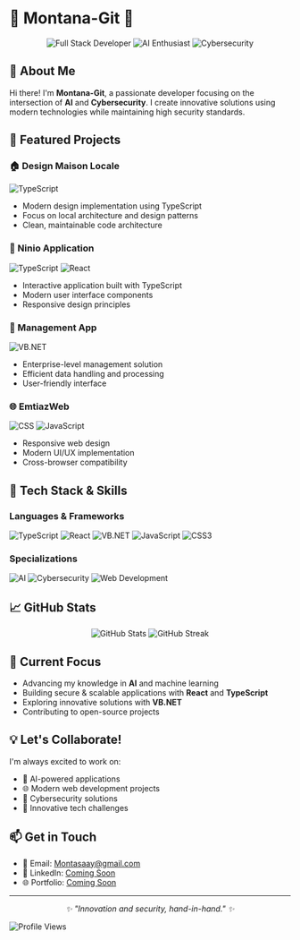 # 🌟 Montana-Git 🌟  

<div align="center">
  <img src="https://img.shields.io/badge/-Full%20Stack%20Developer-blueviolet?style=for-the-badge" alt="Full Stack Developer"/>
  <img src="https://img.shields.io/badge/-AI%20Enthusiast-FF6F61?style=for-the-badge" alt="AI Enthusiast"/>
  <img src="https://img.shields.io/badge/-Cybersecurity-00897B?style=for-the-badge" alt="Cybersecurity"/>
</div>

## 👋 About Me
Hi there! I'm **Montana-Git**, a passionate developer focusing on the intersection of **AI** and **Cybersecurity**. I create innovative solutions using modern technologies while maintaining high security standards.

## 🎯 Featured Projects

### 🏠 Design Maison Locale
![TypeScript](https://img.shields.io/badge/-TypeScript-007ACC?logo=typescript&logoColor=white&style=flat-square)
- Modern design implementation using TypeScript
- Focus on local architecture and design patterns
- Clean, maintainable code architecture

### 📱 Ninio Application
![TypeScript](https://img.shields.io/badge/-TypeScript-007ACC?logo=typescript&logoColor=white&style=flat-square)
![React](https://img.shields.io/badge/-React-61DAFB?logo=react&logoColor=black&style=flat-square)
- Interactive application built with TypeScript
- Modern user interface components
- Responsive design principles

### 💼 Management App
![VB.NET](https://img.shields.io/badge/-VB.NET-512BD4?logo=.net&logoColor=white&style=flat-square)
- Enterprise-level management solution
- Efficient data handling and processing
- User-friendly interface

### 🌐 EmtiazWeb
![CSS](https://img.shields.io/badge/-CSS-1572B6?logo=css3&logoColor=white&style=flat-square)
![JavaScript](https://img.shields.io/badge/-JavaScript-F7DF1E?logo=javascript&logoColor=black&style=flat-square)
- Responsive web design
- Modern UI/UX implementation
- Cross-browser compatibility

## 🔧 Tech Stack & Skills  
### Languages & Frameworks
![TypeScript](https://img.shields.io/badge/-TypeScript-007ACC?logo=typescript&logoColor=white&style=for-the-badge)
![React](https://img.shields.io/badge/-React-61DAFB?logo=react&logoColor=black&style=for-the-badge)
![VB.NET](https://img.shields.io/badge/-VB.NET-512BD4?logo=.net&logoColor=white&style=for-the-badge)
![JavaScript](https://img.shields.io/badge/-JavaScript-F7DF1E?logo=javascript&logoColor=black&style=for-the-badge)
![CSS3](https://img.shields.io/badge/-CSS3-1572B6?logo=css3&logoColor=white&style=for-the-badge)

### Specializations
![AI](https://img.shields.io/badge/-Artificial%20Intelligence-FF6F61?style=for-the-badge)
![Cybersecurity](https://img.shields.io/badge/-Cybersecurity-00897B?style=for-the-badge)
![Web Development](https://img.shields.io/badge/-Web%20Development-3498DB?style=for-the-badge)

## 📈 GitHub Stats

<div align="center">
  <img src="https://github-readme-stats.vercel.app/api?username=Montana-Git&show_icons=true&theme=radical" alt="GitHub Stats" />
  <img src="https://github-readme-streak-stats.herokuapp.com/?user=Montana-Git&theme=radical" alt="GitHub Streak" />
</div>

## 🌱 Current Focus
- Advancing my knowledge in **AI** and machine learning
- Building secure & scalable applications with **React** and **TypeScript**
- Exploring innovative solutions with **VB.NET**
- Contributing to open-source projects

## 💡 Let's Collaborate!
I'm always excited to work on:
- 🤖 AI-powered applications
- 🌐 Modern web development projects
- 🔐 Cybersecurity solutions
- 🚀 Innovative tech challenges

## 📫 Get in Touch 
- 📧 Email: [Montasaay@gmail.com](mailto:Montasaay@gmail.com)
- 💼 LinkedIn: [Coming Soon]()
- 🌐 Portfolio: [Coming Soon]()

---

<div align="center">
  <i>✨ "Innovation and security, hand-in-hand." ✨</i>
</div>

![Profile Views](https://komarev.com/ghpvc/?username=Montana-Git&color=blueviolet)
